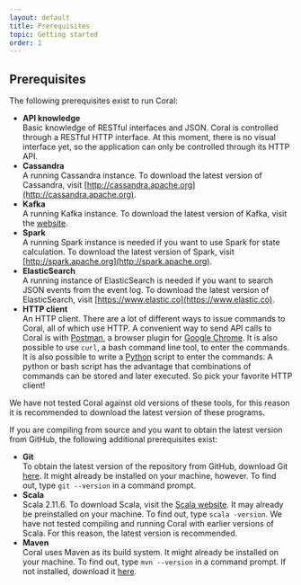 ```yaml
---
layout: default
title: Prerequisites
topic: Getting started
order: 1
---
```

<!--
   Licensed to the Apache Software Foundation (ASF) under one or more
   contributor license agreements.  See the NOTICE file distributed with
   this work for additional information regarding copyright ownership.
   The ASF licenses this file to You under the Apache License, Version 2.0
   (the "License"); you may not use this file except in compliance with
   the License.  You may obtain a copy of the License at

       http://www.apache.org/licenses/LICENSE-2.0

   Unless required by applicable law or agreed to in writing, software
   distributed under the License is distributed on an "AS IS" BASIS,
   WITHOUT WARRANTIES OR CONDITIONS OF ANY KIND, either express or implied.
   See the License for the specific language governing permissions and
   limitations under the License.
-->

## Prerequisites

The following prerequisites exist to run Coral: 

- **API knowledge**  
Basic knowledge of RESTful interfaces and JSON. Coral is controlled through a RESTful HTTP interface. At this moment, there is no visual interface yet, so the application can only be controlled through its HTTP API.
- **Cassandra**  
A running Cassandra instance. To download the latest version of Cassandra, visit [http://cassandra.apache.org](http://cassandra.apache.org). 
- **Kafka**  
A running Kafka instance. To download the latest version of Kafka, visit the [website](http://kafka.apache.org). 
- **Spark**  
A running Spark instance is needed if you want to use Spark for state calculation. To download the latest version of Spark, visit [http://spark.apache.org](http://spark.apache.org).
- **ElasticSearch**  
A running instance of ElasticSearch is needed if you want to search JSON events from the event log. To download the latest version of ElasticSearch, visit [https://www.elastic.co](https://www.elastic.co).
- **HTTP client**  
An HTTP client. There are a lot of different ways to issue commands to Coral, all of which use HTTP. A convenient way to send API calls to Coral is with [Postman](http://www.getpostman.com), a browser plugin for [Google Chrome](https://www.google.com/chrome). It is also possible to use `curl`, a bash command line tool, to enter the commands. It is also possible to write a [Python](https://www.python.org) script to enter the commands. A python or bash script has the advantage that combinations of commands can be stored and later executed. So pick your favorite HTTP client!

We have not tested Coral against old versions of these tools, for this reason it is recommended to download the latest version of these programs.

If you are compiling from source and you want to obtain the latest version from GitHub, the following additional prerequisites exist:

- **Git**  
To obtain the latest version of the repository from GitHub, download Git [here](https://git-scm.com). It might already be installed on your machine, however. To find out, type `git --version` in a command prompt.
- **Scala**  
Scala 2.11.6. To download Scala, visit the [Scala website](http://www.scala-lang.org). It may already be preinstalled on your machine. To find out, type `scala -version`. We have not tested compiling and running Coral with earlier versions of Scala. For this reason, the latest version is recommended.
- **Maven**  
Coral uses Maven as its build system. It might already be installed on your machine. To find out, type `mvn --version` in a command prompt. If not installed, download it [here](http://maven.apache.org).